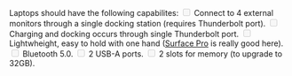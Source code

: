 Laptops should have the following capabilites:
<input type="checkbox" disabled /> Connect to 4 external monitors through a single docking station (requires Thunderbolt port).
<input type="checkbox" disabled /> Charging and docking occurs through single Thunderbolt port.
<input type="checkbox" disabled /> Lightwheight, easy to hold with one hand ([Surface Pro](https://www.microsoft.com/en-us/d/surface-laptop-4/946627FB12T1/1RBQ) is really good here).
<input type="checkbox" disabled /> Bluetooth 5.0.
<input type="checkbox" disabled /> 2 USB-A ports.
<input type="checkbox" disabled /> 2 slots for memory (to upgrade to 32GB).

